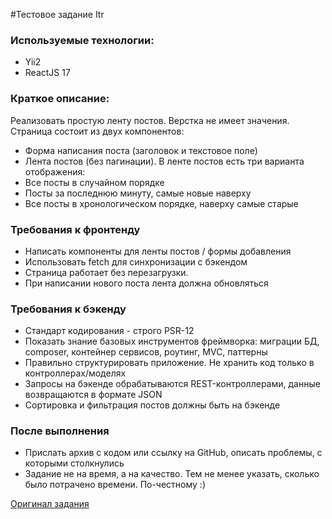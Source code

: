 #Тестовое задание Itr

### Используемые технологии:
- Yii2
- ReactJS 17

### Краткое описание:
Реализовать простую ленту постов. Верстка не имеет значения.
Страница состоит из двух компонентов:
- Форма написания поста (заголовок и текстовое поле)
- Лента постов (без пагинации). В ленте постов есть три варианта отображения:
 - Все посты в случайном порядке
 - Посты за последнюю минуту, самые новые наверху
 - Все посты в хронологическом порядке, наверху самые старые

### Требования к фронтенду
- Написать компоненты для ленты постов / формы добавления
- Использовать fetch для синхронизации с бэкендом
- Страница работает без перезагрузки.
- При написании нового поста лента должна обновляться

### Требования к бэкенду
- Стандарт кодирования - строго PSR-12
- Показать знание базовых инструментов фреймворка: миграции БД, composer, контейнер сервисов, роутинг, MVC, паттерны
- Правильно структурировать приложение. Не хранить код только в контроллерах/моделях
- Запросы на бэкенде обрабатываются REST-контроллерами, данные возвращаются в формате JSON
- Сортировка и фильтрация постов должны быть на бэкенде

### После выполнения
- Прислать архив с кодом или ссылку на GitHub, описать проблемы, с которыми столкнулись
- Задание не на время, а на качество. Тем не менее указать, сколько было потрачено
времени. По-честному :)

[Оригинал задания](https://drive.google.com/file/d/1tqVj8b6kqrFKfmuDJ_fiW3BW4-fwKVNM/view)